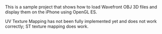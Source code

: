 This is a sample project that shows how to load Wavefront OBJ 3D files and display them on the iPhone using OpenGL ES.

UV Texture Mapping has not been fully implemented yet and does not work correctly; ST texture mapping does work.
